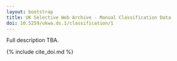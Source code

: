 ```yaml
---
layout: bootstrap
title: UK Selective Web Archive - Manual Classification Data
doi: 10.5259/ukwa.ds.1/classification/1
---
```


Full description TBA.


{% include cite_doi.md %}
